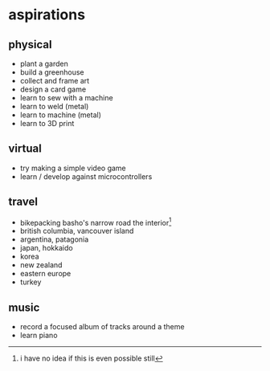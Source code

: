 # aspirations

## physical

- plant a garden
- build a greenhouse
- collect and frame art
- design a card game
- learn to sew with a machine
- learn to weld (metal)
- learn to machine (metal)
- learn to 3D print

## virtual

- try making a simple video game
- learn / develop against microcontrollers

## travel

- bikepacking basho's narrow road the interior[^1]
- british columbia, vancouver island
- argentina, patagonia
- japan, hokkaido
- korea
- new zealand
- eastern europe
- turkey

## music

- record a focused album of tracks around a theme
- learn piano

[^1]: i have no idea if this is even possible still
